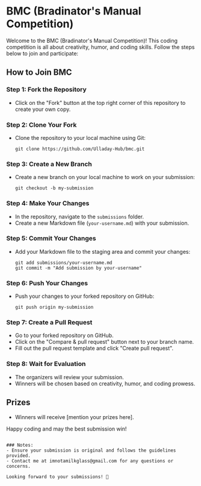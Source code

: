 # BMC (Bradinator's Manual Competition)

Welcome to the BMC (Bradinator's Manual Competition)! This coding competition is all about creativity, humor, and coding skills. Follow the steps below to join and participate:

## How to Join BMC

### Step 1: Fork the Repository

- Click on the "Fork" button at the top right corner of this repository to create your own copy.

### Step 2: Clone Your Fork

- Clone the repository to your local machine using Git:
  ```
  git clone https://github.com/Ulladay-Hub/bmc.git
  ```

### Step 3: Create a New Branch

- Create a new branch on your local machine to work on your submission:
  ```
  git checkout -b my-submission
  ```

### Step 4: Make Your Changes

- In the repository, navigate to the `submissions` folder.
- Create a new Markdown file (`your-username.md`) with your submission.

### Step 5: Commit Your Changes

- Add your Markdown file to the staging area and commit your changes:
  ```
  git add submissions/your-username.md
  git commit -m "Add submission by your-username"
  ```

### Step 6: Push Your Changes

- Push your changes to your forked repository on GitHub:
  ```
  git push origin my-submission
  ```

### Step 7: Create a Pull Request

- Go to your forked repository on GitHub.
- Click on the "Compare & pull request" button next to your branch name.
- Fill out the pull request template and click "Create pull request".

### Step 8: Wait for Evaluation

- The organizers will review your submission.
- Winners will be chosen based on creativity, humor, and coding prowess.

## Prizes

- Winners will receive [mention your prizes here].

Happy coding and may the best submission win!
```

### Notes:
- Ensure your submission is original and follows the guidelines provided.
- Contact me at imnotamilkglass@gmail.com for any questions or concerns.

Looking forward to your submissions! 🚀